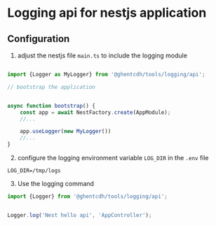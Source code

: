 # Logging api for nestjs application

## Configuration

1. adjust the nestjs file `main.ts` to include the logging module

```typescript

import {Logger as MyLogger} from '@ghentcdh/tools/logging/api';

// bootstrap the application


async function bootstrap() {
    const app = await NestFactory.create(AppModule);
    //...

    app.useLogger(new MyLogger())
    //...
}

```

2. configure the logging environment variable ```LOG_DIR``` in the `.env` file

```
LOG_DIR=/tmp/logs
```

3. Use the logging command

```typescript
import {Logger} from '@ghentcdh/tools/logging/api';


Logger.log('Nest hello api', 'AppController');
```

